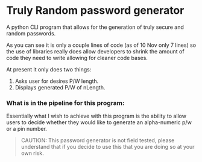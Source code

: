 # Truly Random password generator

A python CLI program that allows for the generation of truly secure and random passwords.

As you can see it is only a couple lines of code (as of 10 Nov only 7 lines) so the use of libraries really does allow developers to shrink the amount of code they need to write allowing for cleaner code bases. 

At present it only does two things:

1. Asks user for desires P/W length.
2. Displays generated P/W of nLength.

### What is in the pipeline for this program:

Essentially what I wish to achieve with this program is the ability to allow users to decide whether they would like to generate an alpha-numeric p/w or a pin number. 

> CAUTION: This password generator is not field tested, please understand that if you decide to use this that you are doing so at your own risk. 
